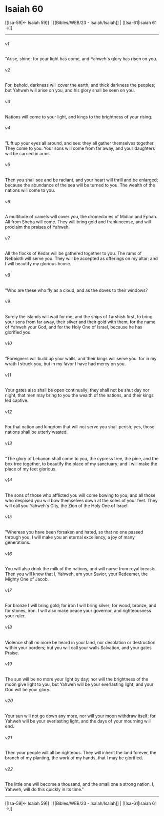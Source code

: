 # Isaiah 60

[[Isa-59|← Isaiah 59]] | [[Bibles/WEB/23 - Isaiah/Isaiah]] | [[Isa-61|Isaiah 61 →]]
***



###### v1 
"Arise, shine; for your light has come, and Yahweh's glory has risen on you. 

###### v2 
For, behold, darkness will cover the earth, and thick darkness the peoples; but Yahweh will arise on you, and his glory shall be seen on you. 

###### v3 
Nations will come to your light, and kings to the brightness of your rising. 

###### v4 
"Lift up your eyes all around, and see: they all gather themselves together. They come to you. Your sons will come from far away, and your daughters will be carried in arms. 

###### v5 
Then you shall see and be radiant, and your heart will thrill and be enlarged; because the abundance of the sea will be turned to you. The wealth of the nations will come to you. 

###### v6 
A multitude of camels will cover you, the dromedaries of Midian and Ephah. All from Sheba will come. They will bring gold and frankincense, and will proclaim the praises of Yahweh. 

###### v7 
All the flocks of Kedar will be gathered together to you. The rams of Nebaioth will serve you. They will be accepted as offerings on my altar; and I will beautify my glorious house. 

###### v8 
"Who are these who fly as a cloud, and as the doves to their windows? 

###### v9 
Surely the islands will wait for me, and the ships of Tarshish first, to bring your sons from far away, their silver and their gold with them, for the name of Yahweh your God, and for the Holy One of Israel, because he has glorified you. 

###### v10 
"Foreigners will build up your walls, and their kings will serve you: for in my wrath I struck you, but in my favor I have had mercy on you. 

###### v11 
Your gates also shall be open continually; they shall not be shut day nor night, that men may bring to you the wealth of the nations, and their kings led captive. 

###### v12 
For that nation and kingdom that will not serve you shall perish; yes, those nations shall be utterly wasted. 

###### v13 
"The glory of Lebanon shall come to you, the cypress tree, the pine, and the box tree together, to beautify the place of my sanctuary; and I will make the place of my feet glorious. 

###### v14 
The sons of those who afflicted you will come bowing to you; and all those who despised you will bow themselves down at the soles of your feet. They will call you Yahweh's City, the Zion of the Holy One of Israel. 

###### v15 
"Whereas you have been forsaken and hated, so that no one passed through you, I will make you an eternal excellency, a joy of many generations. 

###### v16 
You will also drink the milk of the nations, and will nurse from royal breasts. Then you will know that I, Yahweh, am your Savior, your Redeemer, the Mighty One of Jacob. 

###### v17 
For bronze I will bring gold; for iron I will bring silver; for wood, bronze, and for stones, iron. I will also make peace your governor, and righteousness your ruler. 

###### v18 
Violence shall no more be heard in your land, nor desolation or destruction within your borders; but you will call your walls Salvation, and your gates Praise. 

###### v19 
The sun will be no more your light by day; nor will the brightness of the moon give light to you, but Yahweh will be your everlasting light, and your God will be your glory. 

###### v20 
Your sun will not go down any more, nor will your moon withdraw itself; for Yahweh will be your everlasting light, and the days of your mourning will end. 

###### v21 
Then your people will all be righteous. They will inherit the land forever, the branch of my planting, the work of my hands, that I may be glorified. 

###### v22 
The little one will become a thousand, and the small one a strong nation. I, Yahweh, will do this quickly in its time."

***
[[Isa-59|← Isaiah 59]] | [[Bibles/WEB/23 - Isaiah/Isaiah]] | [[Isa-61|Isaiah 61 →]]

